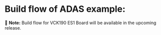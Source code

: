 # Build flow  of ADAS example: 
:pushpin: **Note:** Build flow for VCK190 ES1 Board will be available in the upcoming release.
